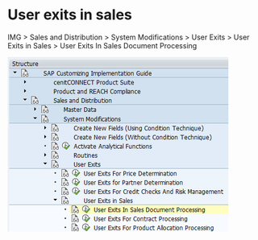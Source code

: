 # User exits in sales

IMG > Sales and Distribution > System Modifications > User Exits > User Exits in Sales > User Exits In Sales Document Processing

![IMG S&D](img/img_sd.png)